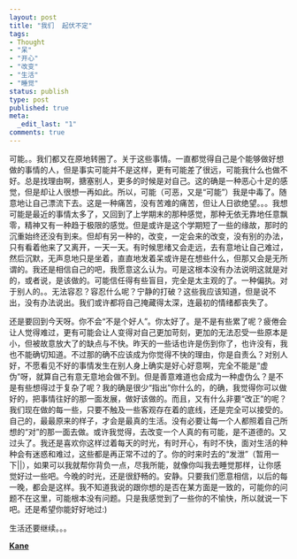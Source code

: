 ```yaml
--- 
layout: post
title: "我们  起伏不定"
tags: 
- Thought
- "呆"
- "开心"
- "改变"
- "生活"
- "睡觉"
status: publish
type: post
published: true
meta: 
  _edit_last: "1"
comments: true
---
```

可能。。我们都又在原地转圈了。关于这些事情。一直都觉得自己是个能够做好想做的事情的人，但是事实可能并不是这样，更有可能差了很远，可能我什么也做不好。总是找理由啊，搪塞别人，更多的时候是对自己。这的确是一种恶心十足的感觉，但是却让人很想一再如此。所以，可能（可恶，又是“可能”）我是中毒了。随意地让自己漂流下去。这是一种痛苦，没有苦难的痛苦，但让人日欲绝望。。。我想可能是最近的事情太多了，又回到了上学期末的那种感觉，那种无依无靠地任意飘零，精神又有一种趋于极限的感觉。但是或许是这个学期短了一些的缘故，那时的沉重始终还没有到来。但却有另一种的，改变，一定会来的改变，没有别的办法，只有看着他来了又离开，一天一天。有时候思绪又会走远，去有意地让自己难过，然后沉默，无声息地只是坐着，直直地发着呆或许是在想些什么，但那又会是无所谓的。我还是相信自己的吧，我愿意这么认为。可是这根本没有办法说明这就是对的，或者说，是该做的。可能信任得有些盲目，完全是太主观的了。一种偏执。对于别人的。。无法容忍？容忍什么呢？宁静的打破？这些我应该知道，但是说不出，没有办法说出。我们或许都将自己掩藏得太深，连最初的情绪都丧失了。

还是要回到今天呀。你不会“不是个好人”。你太好了。是不是有些累了呢？疲倦会让人觉得难过，更有可能会让人变得对自己更加苛刻，更加的无法忍受一些原本是小，但被故意放大了的缺点与不快。昨天的一些话也许是伤到你了，也许没有，我也不能确切知道。不过那的确不应该成为你觉得不快的理由，你是自责么？对别人好，不愿看见不好的事情发生在别人身上确实是好心好意啊，完全不能是“虚伪”呀，就算自己有意无意地会做不到。但是善意难道也会成为一种虚伪么？是不是有些想得过于复杂了呢？我的确是很少“指出”你什么的，的确，我觉得你可以做好的，把事情往好的那一面发展，做好该做的。而且，又有什么非要“改正”的呢？我们现在做的每一些，只要不触及一些客观存在着的底线，还是完全可以接受的。自己的，最最原来的样子，才会是最真的生活。没有必要让每一个人都照着自己所想的“对”的那一面去做。或许我觉得，去改变一个人真的有可能，是不道德的。又过头了。我还是喜欢你这样过着每天的时光，有时开心，有时不快，面对生活的种种会有迷惑和难过，这些都是再正常不过的了。你的时来时去的“发泄”（暂用一下||），如果可以我就帮你背负一点，尽我所能，就像你叫我去睡觉那样，让你感觉好过一些吧。今晚的时光，还是很舒畅的。安静。只要我们愿意相信，以后的每一晚，都会是这样。我不知道我说的跟你想的是否在某方面是一致的，可能你的问题不在这里，可能根本没有问题。只是我感觉到了一些你的不愉快，所以就说一下吧。还是希望你能好好地过:)

生活还要继续。。。

**[Kane](mailto:kaneks@hotmail.com)**